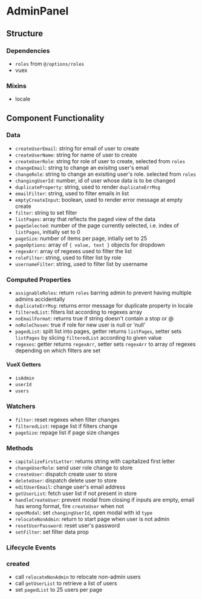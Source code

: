 AdminPanel
===============

## Structure

### Dependencies
- `roles` from `@/options/roles`
- vuex

### Mixins
- locale

Component Functionality
---------
### Data
- `createUserEmail`: string for email of user to create
- `createUserName`: string for name of user to create
- `createUserRole`: string for role of user to create, selected from `roles`
- `changeEmail`: string to change an exisitng user's email
- `changeRole`: string to change an exisiting user's role. selected from `roles`
- `changingUserId`: number, id of user whose data is to be changed
- `duplicateProperty`: string, used to render `duplicateErrMsg`
- `emailFilter`: string, used to filter emails in list
- `emptyCreateInput`: boolean, used to render error message at empty create
- `filter`: string to set filter
- `listPages`: array that reflects the paged view of the data
- `pageSelected`: number of the page currently selected, i.e. index of `listPages`, initially set to 0
- `pageSize`: number of items per page, intially set to 25
- `pageOptions`: array of `{ value, text }` objects for dropdown
- `regexArr`: array of regexes used to filter the list
- `roleFilter`: string, used to filter list by role
- `usernameFilter`: string, used to filter list by username


### Computed Properties
- `assignableRoles`: return `roles` barring admin to prevent having multiple admins accidentally
- `duplicateErrMsg`: returns error message for duplicate property in locale
- `filteredList`: filters list according to regexes array
- `noEmailFormat`: returns true if string doesn't contain a stop or @
- `noRoleChosen`: true if role for new user is null or 'null'
- `pagedList`: split list into pages, getter returns `listPages`, setter sets `listPages` by slicing `filteredList` according to given value
- `regexes`: getter returns `regexArr`, setter sets `regexArr` to array of regexes depending on which filters are set

#### VueX Getters
- `isAdmin`
- `userId`
- `users`

### Watchers
- `filter`: reset regexes when filter changes
- `filteredList`: repage list if filters change
- `pageSize`: repage list if page size changes

### Methods
- `capitalizeFirstLetter`: returns string with capitalized first letter
- `changeUserRole`: send user role change to store
- `createUser`: dispatch create user to store
- `deleteUser`: dispatch delete user to store
- `editUserEmail`: change user's email address
- `getUserList`: fetch user list if not present in store
- `handleCreateUser`: prevent modal from closing if inputs are empty, email has wrong format, fire `createUser` when not
- `openModal`: set `changingUserId`, open modal with id `type`
- `relocateNonAdmin`: return to start page when user is not admin
- `resetUserPassword`: reset user's password
- `setFilter`: set filter data prop


### Lifecycle Events

### created
- call `relocateNonAdmin` to relocate non-admin users
- call `getUserList` to retrieve a list of users
- set `pagedList` to 25 users per page
